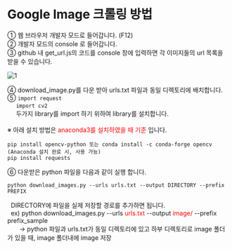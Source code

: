 # Google Image 크롤링 방법 #

① 웹 브라우저 개발자 모드로 들어갑니다. (F12) </br>
② 개발자 모드의 console 로 들어갑니다. </br>
③ github 내 get_url.js의 코드를 console 창에 입력하면 각 이미지들의 url 목록을 받을 수 있습니다. </br>

![1](https://i.imgur.com/aZLlZqw.png)

④ download_image.py를 다운 받아 urls.txt 파일과 동일 디렉토리에 배치합니다. </br>
⑤   `import request` </br>
&nbsp;&nbsp;&nbsp;&nbsp;&nbsp;`import cv2` </br>
&nbsp;&nbsp;&nbsp;&nbsp;&nbsp;두가지 library를 import 하기 위하여 library를 설치합니다. </br></br>
※ 아래 설치 방법은 <span style="color:red">anaconda3를 설치하였을 때 기준</span> 입니다.

    pip install opencv-python 또는 conda install -c conda-forge opencv (Anaconda 설치 완료 시, 사용 가능)
    pip install requests

⑥ 다운받은 python 파일을 다음과 같이 실행 합니다.</br>

    python download_images.py --urls urls.txt --output DIRECTORY --prefix PREFIX

&nbsp;&nbsp;DIRECTORY에 파일을 실제 저장할 경로를 추가하면 됩니다.</br>
&nbsp;&nbsp;ex) python download_images.py --urls <span style="color:red">urls.txt</span> --output <span style="color:red">image/</span> --prefix prefix_sample</br>
&nbsp;&nbsp;&nbsp;&nbsp;&nbsp;&nbsp;&nbsp;→ python 파일과 urls.txt가 동일 디렉토리에 있고 하부 디렉토리로 image 폴더가 있을 때, image 폴더내에 image 저장
